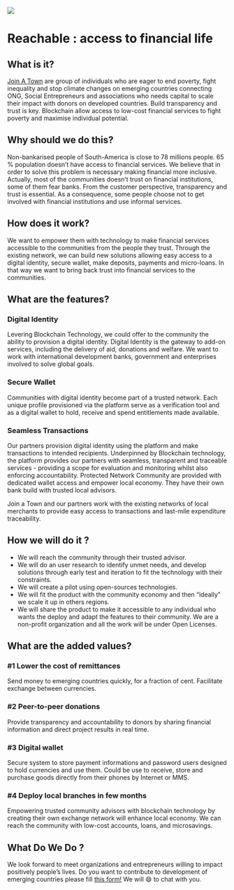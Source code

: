 ![](https://scontent-cdg2-1.xx.fbcdn.net/v/t1.0-9/28377455_399195513858304_3539942260501272730_n.jpg?_nc_cat=0&oh=dfe39120237179f6dfa8d396984cbd0e&oe=5B9A0B1E)

# Reachable : access to financial life

## What is it?
[Join A Town](http://joinatown.org/) are group of individuals who are eager to end poverty, fight inequality and stop climate changes on emerging countries connecting ONG, Social Entrepreneurs and associations who needs capital to scale their impact with donors on developed countries. Build transparency and trust is key. Blockchain allow access to low-cost financial services to fight poverty and maximise individual potential.

## Why should we do this?
Non-bankarised people of South-America is close to 78 millions people. 65 % population doesn’t have access to financial services. We believe that in order to solve this problem is necessary making financial more inclusive. Actually, most of the communities doesn’t trust on financial institutions, some of them fear banks. From the customer perspective, transparency and trust is essential. As a consequence, some people choose not to get involved with financial institutions and use informal services.

## How does it work?
We want to empower them with technology to make financial services accessible to the communities from the people they trust. Through the existing network, we can build new solutions allowing easy access to a digital identity, secure wallet, make deposits, payments and micro-loans. In that way we want to bring back trust into financial services to the communities.

## What are the features?

### Digital Identity 
Levering Blockchain Technology, we could offer to the community the ability to provision a digital identity.
Digital Identity is the gateway to add-on services, including the delivery of aid, donations and welfare. We want to work with international development banks, government and enterprises involved to solve global goals.

### Secure Wallet
Communities with digital identity become part of a trusted network. Each unique profile provisioned via the platform serve as a verification tool and as a digital wallet to hold, receive and spend entitlements made available. 

### Seamless Transactions
Our partners provision digital identity using the platform and make transactions to intended recipients. Underpinned by Blockchain technology, the platform provides our partners with seamless, transparent and traceable services - providing a scope for evaluation and monitoring whilst also enforcing accountability.
Protected Network
Community are provided with dedicated wallet access and empower local economy. They have their own bank build with trusted local advisors. 

Join a Town and our partners work with the existing networks of local merchants to provide easy access to transactions and last-mile expenditure traceability.

## How we will do it ?

* We will reach the community through their trusted advisor. 
* We will do an user research to identify unmet needs, and develop solutions through early test and iteration to fit the technology with their constraints. 
* We will create a pilot using open-sources technologies. 
* We will fit the product with the community economy and then “ideally” we scale it up in others regions. 
* We will share the product to make it accessible to any individual who wants the deploy and adapt the features to their community.  We are a non-profit organization and all the work will be under Open Licenses.

## What are the added values?

### #1 Lower the cost of remittances
Send money to emerging countries quickly, for a fraction of cent. Facilitate exchange between currencies. 

### #2 Peer-to-peer donations
Provide transparency and accountability to donors by sharing financial information and direct project results in real time.

### #3 Digital wallet
Secure system to store payment informations and password users designed to hold currencies and use them. Could be use to receive, store and purchase goods directly from their phones by Internet or MMS. 

### #4 Deploy local branches in few months
Empowering trusted community advisors with blockchain technology by creating their own exchange network will enhance local economy. We can reach the community with low-cost accounts, loans, and microsavings.

## What Do We Do ? 
We look forward to meet organizations and entrepreneurs willing to impact positively people’s lives. Do you want to contribute to development of emerging countries please fill [this form!](https://docs.google.com/forms/d/14BksJ9rWG1mbEuNVzb34kgVR_q2a14nOsL50HbkhvLg/prefill) We will :smile: to chat with you. 



